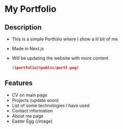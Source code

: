 # My Portfolio

## Description

- This is a simple Portfolio where I show a lil bit of me
- Made in Next.js
- Will be updating the website with more content

    ```md
    ![portfolio](public/portf.png)
    ```
## Features

- CV on main page
- Projects (update soon)
- List of some technologies I have used
- Contact information
- About me page
- Easter Egg (/image)

